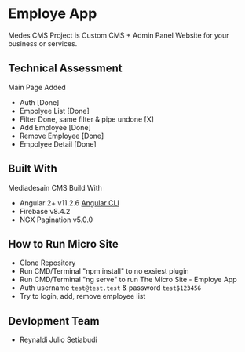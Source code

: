 # Employe App

Medes CMS Project is Custom CMS + Admin Panel Website for your business or services.

## Technical Assessment
Main Page Added
- Auth [Done]
- Empolyee List [Done]
- Filter Done, same filter & pipe undone [X]
- Add Employee [Done]
- Remove Employee [Done]
- Empolyee Detail [Done]

## Built With
Mediadesain CMS Build With
- Angular 2+ v11.2.6 [Angular CLI](https://github.com/angular/angular-cli)
- Firebase v8.4.2
- NGX Pagination v5.0.0

## How to Run Micro Site
- Clone Repository
- Run CMD/Terminal "npm install" to no exsiest plugin
- Run CMD/Terminal "ng serve" to run The Micro Site - Employe App
- Auth username `test@test.test` & password `test$123456`
- Try to login, add, remove employee list

## Devlopment Team
- Reynaldi Julio Setiabudi
